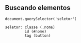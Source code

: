 ## Buscando elementos

    document.querySelector('seletor')

    seletor: classe (.nome)
             id (#nome)
             tag (button)

            